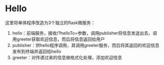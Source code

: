 # Hello

这里将单体程序改造为3个独立的flask微服务：

 1. hello：前端服务，接收/?helloTo=<value>参数，调用publisher将信息发送出去，调用greeter获取欢迎信息，而后将信息返回给用户
 2. publisher：供hello程序调用，其调用greeter服务，而后将其返回的欢迎信息发布到终端并返回给hello
 3. greeter：对传递过来的信息做格式化处理，添加欢迎信息
